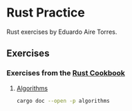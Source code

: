 # Rust Practice

Rust exercises by Eduardo Aire Torres.

## Exercises

### Exercises from the [Rust Cookbook](https://rust-lang-nursery.github.io/rust-cookbook)

1. [Algorithms](./algorithms/)
   ```bash
   cargo doc --open -p algorithms
   ```
